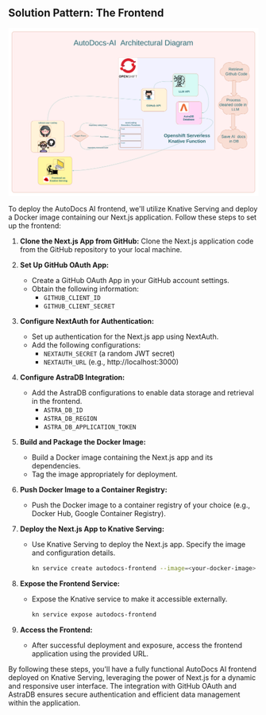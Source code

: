 ## Solution Pattern: The Frontend

![AutoDocs Architectual Diagram](./AutoDocs%20AI%20(1).png)

To deploy the AutoDocs AI frontend, we'll utilize Knative Serving and deploy a Docker image containing our Next.js application. Follow these steps to set up the frontend:

1. **Clone the Next.js App from GitHub:**
   Clone the Next.js application code from the GitHub repository to your local machine.

2. **Set Up GitHub OAuth App:**
   - Create a GitHub OAuth App in your GitHub account settings.
   - Obtain the following information:
     - `GITHUB_CLIENT_ID`
     - `GITHUB_CLIENT_SECRET`

3. **Configure NextAuth for Authentication:**
   - Set up authentication for the Next.js app using NextAuth.
   - Add the following configurations:
     - `NEXTAUTH_SECRET` (a random JWT secret)
     - `NEXTAUTH_URL` (e.g., http://localhost:3000)

4. **Configure AstraDB Integration:**
   - Add the AstraDB configurations to enable data storage and retrieval in the frontend.
     - `ASTRA_DB_ID`
     - `ASTRA_DB_REGION`
     - `ASTRA_DB_APPLICATION_TOKEN`

5. **Build and Package the Docker Image:**
   - Build a Docker image containing the Next.js app and its dependencies.
   - Tag the image appropriately for deployment.

6. **Push Docker Image to a Container Registry:**
   - Push the Docker image to a container registry of your choice (e.g., Docker Hub, Google Container Registry).

7. **Deploy the Next.js App to Knative Serving:**
   - Use Knative Serving to deploy the Next.js app. Specify the image and configuration details.
     ```bash
     kn service create autodocs-frontend --image=<your-docker-image>
     ```

8. **Expose the Frontend Service:**
   - Expose the Knative service to make it accessible externally.
     ```bash
     kn service expose autodocs-frontend
     ```

9. **Access the Frontend:**
   - After successful deployment and exposure, access the frontend application using the provided URL.

By following these steps, you'll have a fully functional AutoDocs AI frontend deployed on Knative Serving, leveraging the power of Next.js for a dynamic and responsive user interface. The integration with GitHub OAuth and AstraDB ensures secure authentication and efficient data management within the application.